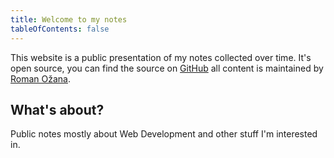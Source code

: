 ```yaml
---
title: Welcome to my notes
tableOfContents: false
---
```


This website is a public presentation of my notes collected over time.
It's open source, you can find the source on [GitHub](https://github.com/OzzyCzech/ozzyczech.cz)
all content is maintained by [Roman Ožana](https://ozana.cz).

## What's about?

Public notes mostly about Web Development and other stuff I'm interested in. 